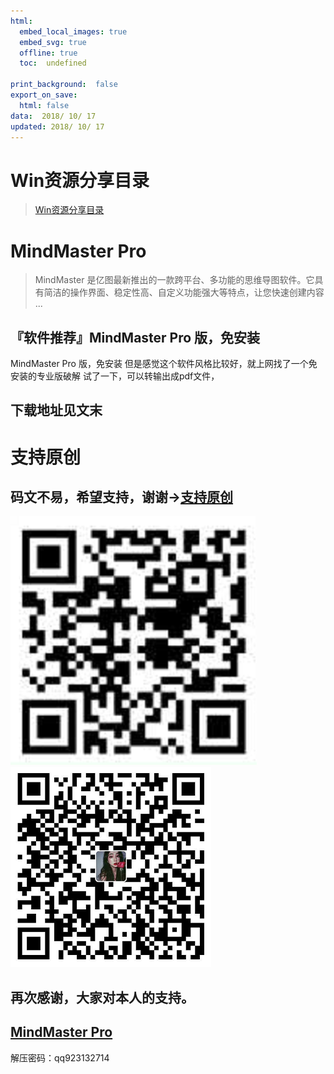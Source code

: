 ```yaml
---
html:
  embed_local_images: true
  embed_svg: true
  offline: true
  toc:  undefined

print_background:  false
export_on_save:
  html: false
data:  2018/ 10/ 17
updated: 2018/ 10/ 17
---
```


# Win资源分享目录

> [Win资源分享目录](https://blog.csdn.net/qq923132714/article/details/83108491 "Win资源分享目录")


# MindMaster Pro

> MindMaster 是亿图最新推出的一款跨平台、多功能的思维导图软件。它具有简洁的操作界面、稳定性高、自定义功能强大等特点，让您快速创建内容 ...


## 『软件推荐』MindMaster Pro 版，免安装 

MindMaster Pro 版，免安装
但是感觉这个软件风格比较好，就上网找了一个免安装的专业版破解
试了一下，可以转输出成pdf文件，


## 下载地址见文末

# 支持原创
## 码文不易，希望支持，谢谢->**[支持原创](http://blog.csdn.net/qq923132714/article/details/79399145)**
![微信支付](https://raw.githubusercontent.com/923132714/my_picture/master/blog/support/weixin.png)![微信支付](https://raw.githubusercontent.com/923132714/my_picture/master/blog/support/支付宝.png)
## 再次感谢，大家对本人的支持。



## [MindMaster Pro ](http://u16848854.ctfile.net/fs/16848854-314897004 "MindMaster Pro ")

解压密码：qq923132714
